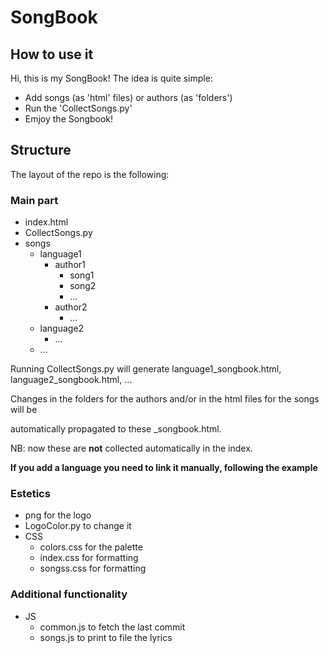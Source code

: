 # SongBook
## How to use it
Hi, this is my SongBook!
The idea is quite simple:
- Add songs (as 'html' files) or authors (as 'folders') 
- Run the 'CollectSongs.py'
- Emjoy the Songbook!

## Structure
The layout of the repo is the following:

### Main part
- index.html
- CollectSongs.py
- songs
    - language1
        - author1
            - song1
            - song2
            - ...
        - author2
            - ...
    - language2
        - ...
    - ...

Running CollectSongs.py will generate language1_songbook.html, language2_songbook.html, ...

Changes in the folders for the authors and/or in the html files for the songs will be 

automatically propagated to these _songbook.html.

NB: now these are **not** collected automatically in the index. 

**If you add a language you need to link it manually, following the example**

### Estetics
- png for the logo
- LogoColor.py to change it
- CSS
    - colors.css for the palette
    - index.css  for formatting
    - songss.css for formatting

### Additional functionality
- JS
    - common.js to fetch the last commit
    - songs.js  to print to file the lyrics 

